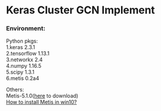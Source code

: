 # Keras Cluster GCN Implement

### Environment:
Python pkgs:  
1.keras 2.3.1  
2.tensorflow 1.13.1  
3.networkx 2.4  
4.numpy 1.16.5  
5.scipy 1.3.1  
6.metis 0.2a4  

Others:  
Metis-5.1.0([here](http://glaros.dtc.umn.edu/gkhome/metis/metis/download) to download)  
[How to install Metis in win10?](https://github.com/Pofatoezil/Keras-Cluster-GCN-Implement/blob/master/how%20to%20install%20metis%20in%20win10.md)
